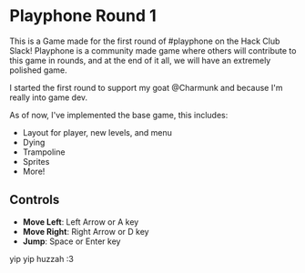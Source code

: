 # Playphone Round 1

This is a Game made for the first round of #playphone on the Hack Club Slack! Playphone is a community made game where others will contribute to this game in rounds, and at the end of it all, we will have an extremely polished game.

I started the first round to support my goat @Charmunk and because I'm really into game dev.

As of now, I've implemented the base game, this includes:
- Layout for player, new levels, and menu
- Dying
- Trampoline
- Sprites
- More!

## Controls

- **Move Left**: Left Arrow or A key
- **Move Right**: Right Arrow or D key
- **Jump**: Space or Enter key

yip yip huzzah :3

